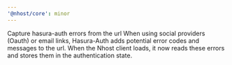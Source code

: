 ```yaml
---
'@nhost/core': minor
---
```


Capture hasura-auth errors from the url
When using social providers (Oauth) or email links, Hasura-Auth adds potential error codes and messages to the url.
When the Nhost client loads, it now reads these errors and stores them in the authentication state.
